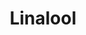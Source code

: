 ---
name: Linalool
title: Linalool
details:
  - detail:
      key: "Brand"
      value: "Natural Aroma"
  - detail:
      key: "Purity"
      value: "98%"
  - detail:
      key: "Usage/Application"
      value: "Fragrance,Flavour,Pharma"
  - detail:
      key: "Form"
      value: "Liquid"
  - detail:
      key: "Packaging Type"
      value: "Can,Barrel"
  - detail:
      key: "Packaging Size"
      value: "5,25,200 Kg"
  - detail:
      key: "Chemical Formula"
      value: "C10H18O"
  - detail:
      key: "Molecular Weight"
      value: "154.25 g/mol"
  - detail:
      key: "Specific Gravity"
      value: "0.8400 to 0.8900 (at 20 deg C)"
  - detail:
      key: "Density"
      value: "858 kg/m3"
  - detail:
      key: "Melting Point"
      value: "< -20 deg C (-4 deg F; 253 K)"
  - detail:
      key: "Boiling Point"
      value: "198 deg C"
  - detail:
      key: "Shelf Life"
      value: "24 months,if stored properly"
  - detail:
      key: "Refractive Index"
      value: "1.440 to 1.480 (at 20 deg C)"
  - detail:
      key: "Optical Rotation"
      value: "-17 deg to -20 deg (at 20 deg C)"
  - detail:
      key: "Flash Point"
      value: "75 deg C"
  - detail:
      key: "Odour"
      value: "Light and refreshing Floral woody odour"
  - detail:
      key: "EINECS No"
      value: "201-134-4"
  - detail:
      key: "CAS No"
      value: "78-70-6"
showOnHome: false
thumbnail: https://5.imimg.com/data5/SELLER/Default/2021/12/SX/KV/SL/3823480/linalool-98-natural--500x500.jpg
productImages:
  - ""
category: aroma chemicals
---